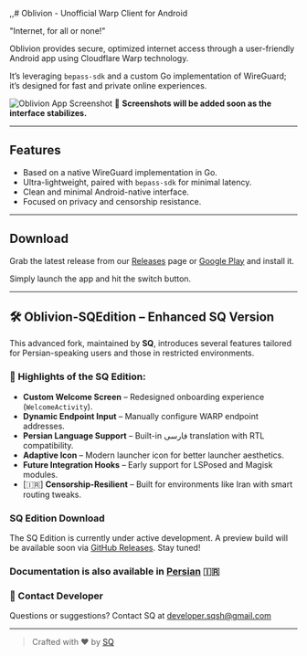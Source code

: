 ,,# Oblivion - Unofficial Warp Client for Android

"Internet, for all or none!"

Oblivion provides secure, optimized internet access through a user-friendly Android app using Cloudflare Warp technology.

It’s leveraging `bepass-sdk` and a custom Go implementation of WireGuard; it’s designed for fast and private online experiences.

![Oblivion App Screenshot](https://github.com/SQSh1/oblivion/assets/banner_sqedition.jpg)
📸 **Screenshots will be added soon as the interface stabilizes.**

---

## Features

-  Based on a native WireGuard implementation in Go.  
-  Ultra-lightweight, paired with `bepass-sdk` for minimal latency.  
-  Clean and minimal Android-native interface.  
-  Focused on privacy and censorship resistance.

---

##  Download

Grab the latest release from our [Releases](https://github.com/SQSh1/oblivion/releases) page or [Google Play](https://play.google.com/store/apps/details?id=com.oblivion.android) and install it.

Simply launch the app and hit the switch button.

---

## 🛠 Oblivion-SQEdition – Enhanced SQ Version

This advanced fork, maintained by **SQ**, introduces several features tailored for Persian-speaking users and those in restricted environments.

### 🔹 Highlights of the SQ Edition:

-  **Custom Welcome Screen** – Redesigned onboarding experience (`WelcomeActivity`).
-  **Dynamic Endpoint Input** – Manually configure WARP endpoint addresses.
-  **Persian Language Support** – Built-in فارسی translation with RTL compatibility.
-  **Adaptive Icon** – Modern launcher icon for better launcher aesthetics.
-  **Future Integration Hooks** – Early support for LSPosed and Magisk modules.
- [🇮🇷] **Censorship-Resilient** – Built for environments like Iran with smart routing tweaks.

###  SQ Edition Download

The SQ Edition is currently under active development. A preview build will be available soon via [GitHub Releases](https://github.com/SQSh1/oblivion/releases). Stay tuned!

###  Documentation is also available in [Persian](https://github.com/SQSh1/oblivion/blob/main/README_FA.md) 🇮🇷



### 📧 Contact Developer

Questions or suggestions? Contact SQ at [developer.sqsh@gmail.com](mailto:developer.sqsh@gmail.com)

---

> Crafted with ❤️ by [SQ](https://github.com/SQSh1)
